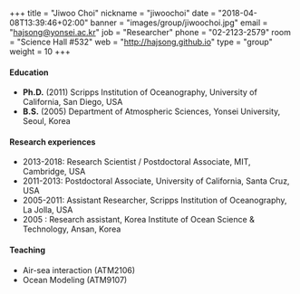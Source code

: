 +++
title = "Jiwoo Choi"
nickname = "jiwoochoi"
date = "2018-04-08T13:39:46+02:00"
banner = "images/group/jiwoochoi.jpg"
email = "hajsong@yonsei.ac.kr"
job = "Researcher"
phone = "02-2123-2579"
room = "Science Hall #532"
web = "http://hajsong.github.io"
type = "group"
weight = 10
+++

#### Education
+ **Ph.D.** (2011) Scripps Institution of Oceanography, University of California, San Diego, USA
+ **B.S.** (2005) Department of Atmospheric Sciences, Yonsei University, Seoul, Korea

#### Research experiences
+ 2013-2018: Research Scientist / Postdoctoral Associate, MIT, Cambridge, USA
+ 2011-2013: Postdoctoral Associate, University of California, Santa Cruz, USA
+ 2005-2011: Assistant Researcher, Scripps Institution of Oceanography, La Jolla, USA
+ 2005 : Research assistant, Korea Institute of Ocean Science & Technology, Ansan, Korea

#### Teaching
+ Air-sea interaction (ATM2106)
+ Ocean Modeling (ATM9107)
